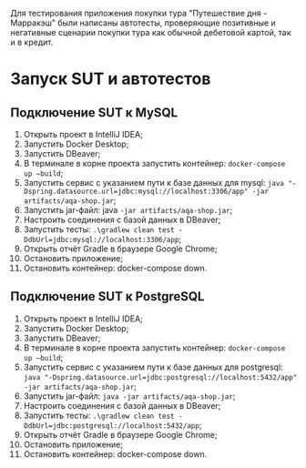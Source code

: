 Для тестирования приложения покупки тура "Путешествие дня - Марракэш" были написаны автотесты, проверяющие позитивные и негативные сценарии покупки тура как обычной дебетовой картой, так и в кредит. 
# Запуск SUT и автотестов 
## Подключение SUT к MySQL
1.	Открыть проект в IntelliJ IDEA;
2.	Запустить Docker Desktop;
3.	Запустить DBeaver;
4.	В терминале в корне проекта запустить контейнер: `docker-compose up –build`;
5.	Запустить сервис с указанием пути к базе данных для mysql:
`java "-Dspring.datasource.url=jdbc:mysql://localhost:3306/app" -jar artifacts/aqa-shop.jar`;
6.	Запустить jar-файл: java `-jar artifacts/aqa-shop.jar`;
7.	Настроить соединения с базой данных в DBeaver;
8.	Запустить тесты:
`.\gradlew clean test -DdbUrl=jdbc:mysql://localhost:3306/app`;
9.	Открыть отчёт Gradle в браузере Google Chrome;
10.	Остановить приложение;
11.	Остановить контейнер: docker-compose down.
## Подключение SUT к PostgreSQL
1.	Открыть проект в IntelliJ IDEA;
2.	Запустить Docker Desktop;
3.	Запустить DBeaver;
4.	В терминале в корне проекта запустить контейнер: `docker-compose up –build`;
5.	Запустить сервис с указанием пути к базе данных для postgresql:
`java "-Dspring.datasource.url=jdbc:postgresql://localhost:5432/app" -jar artifacts/aqa-shop.jar`;
6.	Запустить jar-файл: `java -jar artifacts/aqa-shop.jar`;
7.	Настроить соединения с базой данных в DBeaver;
8.	Запустить тесты:
`.\gradlew clean test -DdbUrl=jdbc:postgresql://localhost:5432/app`;
9.	Открыть отчёт Gradle в браузере Google Chrome;
10.	Остановить приложение;
11.	Остановить контейнер: docker-compose down.
